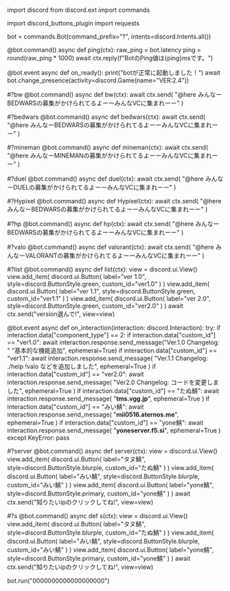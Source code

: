 import discord
from discord.ext import commands

import discord_buttons_plugin
import requests

bot = commands.Bot(command_prefix="?", intents=discord.Intents.all())

@bot.command()
async def ping(ctx):
    raw_ping = bot.latency
    ping = round(raw_ping * 1000)
    await ctx.reply(f"BotのPing値は{ping}msです。")

@bot.event
async def on_ready():
    print("botが正常に起動しました！")
    await bot.change_presence(activity=discord.Game(name="VER:2.4"))

#?bw
@bot.command()
async def bw(ctx):
    await ctx.send(
        "@here みんなーBEDWARSの募集がかけられてるよーーみんなVCに集まれーー"
    )

#?bedwars
@bot.command()
async def bedwars(ctx):
    await ctx.send(
        "@here みんなーBEDWARSの募集がかけられてるよーーみんなVCに集まれーー"
    )

#?mineman
@bot.command()
async def mineman(ctx):
    await ctx.send(
        "@here みんなーMINEMANの募集がかけられてるよーーみんなVCに集まれーー"
    )

#?duel
@bot.command()
async def duel(ctx):
    await ctx.send(
        "@here みんなーDUELの募集がかけられてるよーーみんなVCに集まれーー"
    )

#?Hypixel
@bot.command()
async def Hypixel(ctx):
    await ctx.send(
        "@here みんなーBEDWARSの募集がかけられてるよーーみんなVCに集まれーー"
    )
    
#?hp
@bot.command()
async def hp(ctx):
    await ctx.send(
        "@here みんなーBEDWARSの募集がかけられてるよーーみんなVCに集まれーー"
    )

#?valo
@bot.command()
async def valorant(ctx):
    await ctx.send(
        "@here みんなーVALORANTの募集がかけられてるよーーみんなVCに集まれーー"
    )

#?list
@bot.command()
async def list(ctx):
    view = discord.ui.View()
    view.add_item(
        discord.ui.Button(
            label="ver 1.0",
            style=discord.ButtonStyle.green,
            custom_id="ver1.0"
        )
    )
    view.add_item(
        discord.ui.Button(
            label="ver 1.1",
            style=discord.ButtonStyle.green,
            custom_id="ver1.1"
        )
    )
    view.add_item(
        discord.ui.Button(
            label="ver 2.0",
            style=discord.ButtonStyle.green,
            custom_id="ver2.0"
        )
    )
    await ctx.send("version選んで!", view=view)

@bot.event
async def on_interaction(interaction: discord.Interaction):
    try:
        if interaction.data["component_type"] == 2:
            if interaction.data["custom_id"] == "ver1.0":
                await interaction.response.send_message("Ver.1.0 Changelog: "
                    "基本的な機能追加", ephemeral=True)
            if interaction.data["custom_id"] == "ver1.1":
                await interaction.response.send_message(
                    "Ver.1.1 Changelog: ./help !valo などを追加しました", ephemeral=True
                )
            if interaction.data["custom_id"] == "ver2.0":
                await interaction.response.send_message(
                    "Ver2.0 Changelog: コードを変更しました", 
                    ephemeral=True
                )
            if interaction.data["custom_id"] == "たぬ鯖":
                await interaction.response.send_message(
                    "**tms.vgg.jp**", 
                    ephemeral=True
                )
            if interaction.data["custom_id"] == "みい鯖":
                await interaction.response.send_message(
                    "**mii0516.aternos.me**", 
                    ephemeral=True
                )
            if interaction.data["custom_id"] == "yone鯖":
                await interaction.response.send_message(
                    "**yoneserver.f5.si**", 
                    ephemeral=True
                )
    except KeyError:
        pass

#?server
@bot.command()
async def server(ctx):
    view = discord.ui.View()
    view.add_item(
        discord.ui.Button(
            label="タヌ鯖",
            style=discord.ButtonStyle.blurple,
            custom_id="たぬ鯖"
        )
    )
    view.add_item(
        discord.ui.Button(
            label="みい鯖",
            style=discord.ButtonStyle.blurple,
            custom_id="みい鯖"
        )
    )
    view.add_item(
        discord.ui.Button(
            label="yone鯖",
            style=discord.ButtonStyle.primary,
            custom_id="yone鯖"
        )
    )
    await ctx.send("知りたいipのクリックしてね!", view=view)

#?s
@bot.command()
async def s(ctx):
    view = discord.ui.View()
    view.add_item(
        discord.ui.Button(
            label="タヌ鯖",
            style=discord.ButtonStyle.blurple,
            custom_id="たぬ鯖"
        )
    )
    view.add_item(
        discord.ui.Button(
            label="みい鯖",
            style=discord.ButtonStyle.blurple,
            custom_id="みい鯖"
        )
    )
    view.add_item(
        discord.ui.Button(
            label="yone鯖",
            style=discord.ButtonStyle.primary,
            custom_id="yone鯖"
        )
    )
    await ctx.send("知りたいipのクリックしてね!", view=view)

bot.run("0000000000000000000")
